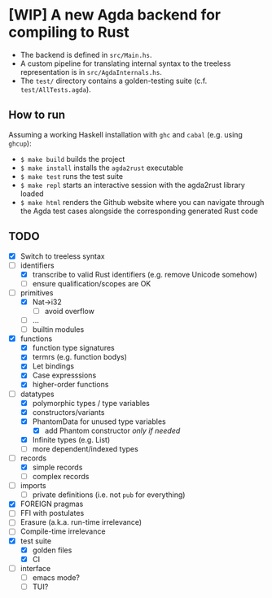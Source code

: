 # [WIP] A new Agda backend for compiling to Rust

- The backend is defined in `src/Main.hs`.
- A custom pipeline for translating internal syntax to the treeless representation is in `src/AgdaInternals.hs`.
- The `test/` directory contains a golden-testing suite (c.f. `test/AllTests.agda`).

## How to run

Assuming a working Haskell installation with `ghc` and `cabal` (e.g. using `ghcup`):
- `$ make build` builds the project
- `$ make install` installs the `agda2rust` executable
- `$ make test` runs the test suite
- `$ make repl` starts an interactive session with the agda2rust library loaded
- `$ make html` renders the Github website where you can navigate through the Agda test cases
alongside the corresponding generated Rust code

## TODO

- [x] Switch to treeless syntax
- [ ] identifiers
  + [x] transcribe to valid Rust identifiers (e.g. remove Unicode somehow)
  + [ ] ensure qualification/scopes are OK
- [ ] primitives
  + [x] Nat->i32
    * [ ] avoid overflow
  + [ ] ...
  + [ ] builtin modules
- [x] functions
  + [x] function type signatures
  + [x] termrs (e.g. function bodys)
  + [x] Let bindings
  + [x] Case expresssions
  + [x] higher-order functions
- [ ] datatypes
  + [x] polymorphic types / type variables
  + [x] constructors/variants
  + [x] PhantomData for unused type variables
    * [x] add Phantom constructor *only if needed*
  + [x] Infinite types (e.g. List)
  + [ ] more dependent/indexed types
- [ ] records
  + [x] simple records
  + [ ] complex records
- [ ] imports
  + [ ] private definitions (i.e. not `pub` for everything)
- [x] FOREIGN pragmas
- [ ] FFI with postulates
- [ ] Erasure (a.k.a. run-time irrelevance)
- [ ] Compile-time irrelevance
- [x] test suite
  + [x] golden files
  + [x] CI
- [ ] interface
  + [ ] emacs mode?
  + [ ] TUI?
